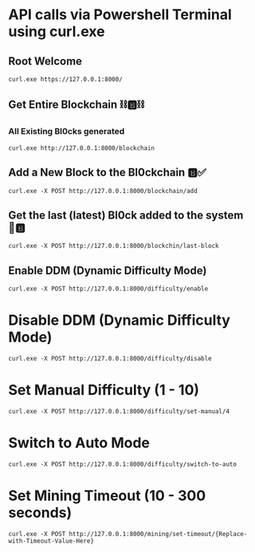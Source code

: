 # API calls via Powershell Terminal using curl.exe

## Root Welcome 
`curl.exe https://127.0.0.1:8000/`

## Get Entire Blockchain ⛓️🅱️⛓️
### All Existing Bl0cks generated
`curl.exe http://127.0.0.1:8000/blockchain`

## Add a New Block to the Bl0ckchain 🅱️✅
`curl.exe -X POST http://127.0.0.1:8000/blockchain/add`

## Get the last (latest) Bl0ck added to the system 🔗🅱️
`curl.exe -X POST http://127.0.0.1:8000/blockchin/last-block`

## Enable DDM (Dynamic Difficulty Mode)
`curl.exe -X POST http://127.0.0.1:8000/difficulty/enable`

# Disable DDM (Dynamic Difficulty Mode)
`curl.exe -X POST http://127.0.0.1:8000/difficulty/disable`

# Set Manual Difficulty (1 - 10)
`curl.exe -X POST http://127.0.0.1:8000/difficulty/set-manual/4`

# Switch to Auto Mode
`curl.exe -X POST http://127.0.0.1:8000/difficulty/switch-to-auto`

# Set Mining Timeout (10 - 300 seconds)

`curl.exe -X POST http://127.0.0.1:8000/mining/set-timeout/{Replace-with-Timeout-Value-Here}`